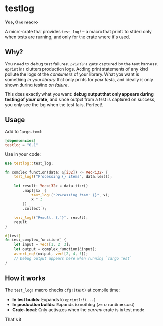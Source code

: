# testlog

**Yes, One macro**

A micro-crate that provides `test_log!` – a macro that prints to stderr only when tests are running, and only for the crate where it's used.

## Why?

You need to debug test failures. `println!` gets captured by the test harness.
`eprintln!` clutters production logs. Adding print statements of any kind
pollute the logs of the _consumers_ of your library. What you want is something
_in your library_ that only prints for _your tests_, and ideally is only shown
during testing _on failure_.

This does exactly what you want: **debug output that only appears during
testing of _your_ crate**, and since output from a test is captured on success,
you only see the log when the test fails. Perfect!.

## Usage

Add to `Cargo.toml`:
```toml
[dependencies]
testlog = "0.1"
```

Use in your code:
```rust
use testlog::test_log;

fn complex_function(data: &[i32]) -> Vec<i32> {
    test_log!("Processing {} items", data.len());
    
    let result: Vec<i32> = data.iter()
        .map(|&x| {
            test_log!("Processing item: {}", x);
            x * 2
        })
        .collect();
        
    test_log!("Result: {:?}", result);
    result
}

#[test]
fn test_complex_function() {
    let input = vec![1, 2, 3];
    let output = complex_function(&input);
    assert_eq!(output, vec![2, 4, 6]);
    // Debug output appears here when running `cargo test`
}
```

## How it works

The `test_log!` macro checks `cfg!(test)` at compile time:
- **In test builds**: Expands to `eprintln!(...)`
- **In production builds**: Expands to nothing (zero runtime cost)
- **Crate-local**: Only activates when the *current* crate is in test mode

That's it

